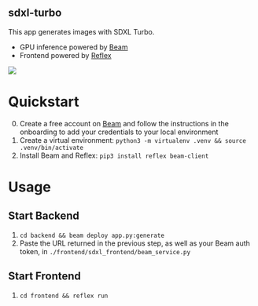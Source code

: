## sdxl-turbo

This app generates images with SDXL Turbo.

- GPU inference powered by [Beam](https://beam.cloud)
- Frontend powered by [Reflex](https://reflex.dev/)

![](/static/reflex-ui.png)

# Quickstart

0. Create a free account on [Beam](https://beam.cloud) and follow the instructions in the onboarding to add your credentials to your local environment
1. Create a virtual environment: `python3 -m virtualenv .venv && source .venv/bin/activate`
2. Install Beam and Reflex: `pip3 install reflex beam-client`

# Usage

## Start Backend

1. `cd backend && beam deploy app.py:generate`
2. Paste the URL returned in the previous step, as well as your Beam auth token, in `./frontend/sdxl_frontend/beam_service.py`

## Start Frontend

1. `cd frontend && reflex run`
